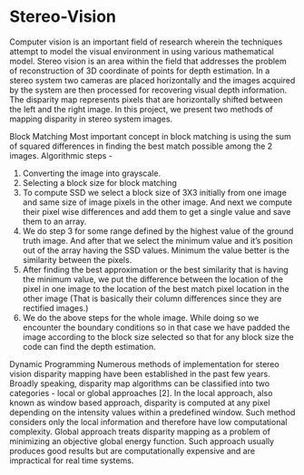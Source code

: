 # Stereo-Vision
Computer vision is an important field of research wherein the techniques attempt to model the visual environment in using various mathematical model. Stereo vision is an area within the field that addresses the problem of reconstruction of 3D coordinate of points for depth estimation. In a stereo system two cameras are placed horizontally and the images acquired by the system are then processed for recovering visual depth information. The disparity map represents pixels that are horizontally shifted between the left and the right image. In this project, we present two methods of mapping disparity in stereo system images.

Block Matching
Most important concept in block matching is using the sum of squared differences in finding the best match possible among the 2 images.
             Algorithmic steps -  
1) Converting the image into grayscale.
2) Selecting a block size for block matching
3) To compute SSD we select a block size of 3X3 initially from one image and same size of image pixels in the other image. And next we compute their pixel wise differences and add them to get a single value and save them to an array.
4) We do step 3 for some range defined by the highest value of the ground truth image. And after that we select the minimum value and it’s position out of the array having the SSD values. Minimum the value better is the similarity between the pixels.
5) After finding the best approximation or the best similarity that is having the minimum value, we put the difference between the location of the pixel in one image to the location of the best match pixel location in the other image (That is basically their column differences since they are rectified images.)
6) We do the above steps for the whole image. While doing so we encounter the boundary conditions so in that case we have padded the image according to the block size selected so that for any block size the code can find the depth estimation. 


Dynamic Programming
Numerous methods of implementation for stereo vision disparity mapping have been established in the past few years. Broadly speaking, disparity map algorithms can be classified into two categories - local or global approaches [2]. In the local approach, also known as window based approach, disparity is computed at any pixel depending on the intensity values within a predefined window. Such method considers only the local information and therefore have low computational complexity. Global approach treats disparity mapping as a problem of minimizing an objective global energy function. Such approach usually produces good results but are computationally expensive and are impractical for real time systems.
